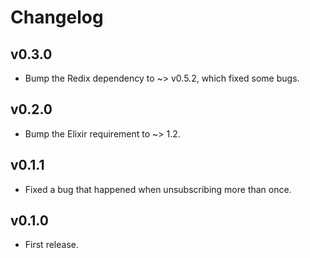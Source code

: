 # Changelog

## v0.3.0

- Bump the Redix dependency to ~> v0.5.2, which fixed some bugs.

## v0.2.0

- Bump the Elixir requirement to ~> 1.2.

## v0.1.1

- Fixed a bug that happened when unsubscribing more than once.

## v0.1.0

- First release.
